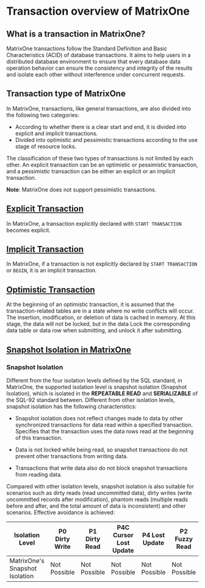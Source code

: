 # Transaction overview of MatrixOne

## What is a transaction in MatrixOne?

MatrixOne transactions follow the Standard Definition and Basic Characteristics (ACID) of database transactions. It aims to help users in a distributed database environment to ensure that every database data operation behavior can ensure the consistency and integrity of the results and isolate each other without interference under concurrent requests.

## Transaction type of MatrixOne

In MatrixOne, transactions, like general transactions, are also divided into the following two categories:

- According to whether there is a clear start and end, it is divided into explicit and implicit transactions.
- Divided into optimistic and pessimistic transactions according to the use stage of resource locks.

The classification of these two types of transactions is not limited by each other. An explicit transaction can be an optimistic or pessimistic transaction, and a pessimistic transaction can be either an explicit or an implicit transaction.

__Note__: MatrixOne does not support pessimistic transactions.

## [Explicit Transaction](explicit-transaction.md)

In MatrixOne, a transaction explicitly declared with `START TRANSACTION` becomes explicit.

## [Implicit Transaction](implicit-transaction.md)

In MatrixOne, if a transaction is not explicitly declared by `START TRANSACTION` or `BEGIN`, it is an implicit transaction.

## [Optimistic Transaction](optimistic-transaction.md)

At the beginning of an optimistic transaction, it is assumed that the transaction-related tables are in a state where no write conflicts will occur. The insertion, modification, or deletion of data is cached in memory. At this stage, the data will not be locked, but in the data Lock the corresponding data table or data row when submitting, and unlock it after submitting.

## [Snapshot Isolation in MatrixOne](snapshot-isolation.md)

### Snapshot Isolation

Different from the four isolation levels defined by the SQL standard, in MatrixOne, the supported isolation level is snapshot isolation (Snapshot Isolation), which is isolated in the **REPEATABLE READ** and **SERIALIZABLE** of the SQL-92 standard between. Different from other isolation levels, snapshot isolation has the following characteristics:

- Snapshot isolation does not reflect changes made to data by other synchronized transactions for data read within a specified transaction. Specifies that the transaction uses the data rows read at the beginning of this transaction.

- Data is not locked while being read, so snapshot transactions do not prevent other transactions from writing data.

- Transactions that write data also do not block snapshot transactions from reading data.

Compared with other isolation levels, snapshot isolation is also suitable for scenarios such as dirty reads (read uncommitted data), dirty writes (write uncommitted records after modification), phantom reads (multiple reads before and after, and the total amount of data is inconsistent) and other scenarios. Effective avoidance is achieved:

|Isolation Level|P0 Dirty Write|P1 Dirty Read|P4C Cursor Lost Update|P4 Lost Update|P2 Fuzzy Read|P3 Phantom|A5A Read Skew|A5B Write Skew|
|---|---|---|---|---|---|---|---|---|
|MatrixOne's Snapshot Isolation|Not Possible|Not Possible|Not Possible|Not Possible|Not Possible|Not Possible|Not Possible| Possible|
